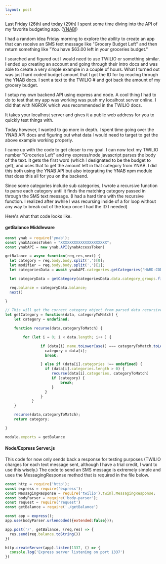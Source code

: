 ```yaml
---
layout: post
---
```

Last Friday (26th) and today (29th) I spent some time diving into the API of my favorite budgeting app. ([YNAB!](http://www.ynab.com))

I had a random idea Friday morning to explore the ability to create an app that can receive an SMS text message like "Grocery Budget Left" and then return something like "You have $63.00 left in your groceries budget."

I searched and figured out I would need to use TWILIO or something similar. I ended up creating an account and going through their intro docs and was able to create a very simple example in a couple of hours. What I turned out was just hard coded budget amount that I got the ID for by reading through the YNAB docs. I sent a text to the TWILIO # and got back the amount of my grocery budget.
<!--more-->

I setup my own backend API using express and node. A cool thing I had to do to test that my app was working was push my localhost server online. I did that with NGROK which was recommended in the TWILIO docs.

It takes your localhost server and gives it a public web address for you to quickly test things with.

Today however, I wanted to go more in depth. I spent time going over the YNAB API docs and figuring out what data I would need to target to get the above example working properly.

I came up with the code to get closer to my goal. I can now text my TWILIO number "Groceries Left" and my express/node javascript parses the body of the text. It gets the first word (which I designated to be the budget to get), and uses that to get the amount left in that category from YNAB. I did this both using the YNAB API but also integrating the YNAB npm module that does this all for you on the backend.

Since some categories include sub categories, I wrote a recursive function to parse each category until it finds the matching category passed in through the SMS text message. (I had a hard time with the recursive function. I realized after awhile I was recursing inside of a for loop without any way to break out of the loop once I had the ID I needed)

Here's what that code looks like.


#### getBalance Middleware
```javascript
const ynab = require('ynab');
const ynabAccessToken = "XXXXXXXXXXXXXXXXXXXXX";
const ynabAPI = new ynab.API(ynabAccessToken)

getBalance = async function(req,res,next) {
  let category = req.body.body.split(',')[0];
  let modifier = req.body.body.split(',')[1];
  let categoriesData = await ynabAPI.categories.getCategories('HARD-CODED-BUDGET-ID')

  let categoryData = getCategory(categoriesData.data.category_groups.filter(cat => cat["name"] !== "Internal Master Category"), category )

  req.balance = categoryData.balance;
  next()

}

// This will get the correct category object from parsed data recursively
let getCategory = function(data, categoryToMatch) {
    let category = undefined;

    function recurse(data,categoryToMatch) {

        for (let i = 0; i < data.length; i++ ) {

                if (data[i].name.toLowerCase() === categoryToMatch.toLowerCase()) {
                  category = data[i];
                  break;

                } else if (data[i].categories !== undefined) {
                  if (data[i].categories.length > 0) {
                     recurse(data[i].categories, categoryToMatch)
                     if (category) {
                         break;
                     }
                  }
                }
            }
    }

    recurse(data,categoryToMatch);
    return category;

}

module.exports = getBalance

```
#### Node/Express Server.js
This code for now only sends back a response for testing purposes (TWILIO charges for each text message sent, although I have a trial credit, I want to use this wisely.) The code to send an SMS message is extremely simple and uses the MessagingResponse method that is required in the file below.
```javascript
const http = require('http');
const express = require('express');
const MessagingResponse = require('twilio').twiml.MessagingResponse;
const bodyParser = require('body-parser');
const request = require('request')
const getBalance = require('./getBalance')

const app = express();
app.use(bodyParser.urlencoded({extended:false}));

app.post('/', getBalance, (req,res) => {
  res.send(req.balance.toString())
})

http.createServer(app).listen(1337, () => {
  console.log('Express server listening on port 1337')
})
```
